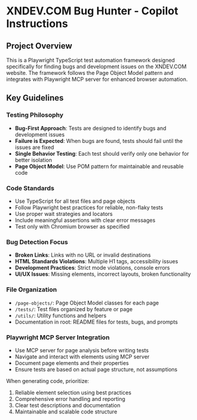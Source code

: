 <!-- Use this file to provide workspace-specific custom instructions to Copilot. For more details, visit https://code.visualstudio.com/docs/copilot/copilot-customization#_use-a-githubcopilotinstructionsmd-file -->

# XNDEV.COM Bug Hunter - Copilot Instructions

## Project Overview
This is a Playwright TypeScript test automation framework designed specifically for finding bugs and development issues on the XNDEV.COM website. The framework follows the Page Object Model pattern and integrates with Playwright MCP server for enhanced browser automation.

## Key Guidelines

### Testing Philosophy
- **Bug-First Approach**: Tests are designed to identify bugs and development issues
- **Failure is Expected**: When bugs are found, tests should fail until the issues are fixed
- **Single Behavior Testing**: Each test should verify only one behavior for better isolation
- **Page Object Model**: Use POM pattern for maintainable and reusable code

### Code Standards
- Use TypeScript for all test files and page objects
- Follow Playwright best practices for reliable, non-flaky tests
- Use proper wait strategies and locators
- Include meaningful assertions with clear error messages
- Test only with Chromium browser as specified

### Bug Detection Focus
- **Broken Links**: Links with no URL or invalid destinations
- **HTML Standards Violations**: Multiple H1 tags, accessibility issues
- **Development Practices**: Strict mode violations, console errors
- **UI/UX Issues**: Missing elements, incorrect layouts, broken functionality

### File Organization
- `/page-objects/`: Page Object Model classes for each page
- `/tests/`: Test files organized by feature or page
- `/utils/`: Utility functions and helpers
- Documentation in root: README files for tests, bugs, and prompts

### Playwright MCP Server Integration
- Use MCP server for page analysis before writing tests
- Navigate and interact with elements using MCP server
- Document page elements and their properties
- Ensure tests are based on actual page structure, not assumptions

When generating code, prioritize:
1. Reliable element selection using best practices
2. Comprehensive error handling and reporting
3. Clear test descriptions and documentation
4. Maintainable and scalable code structure
